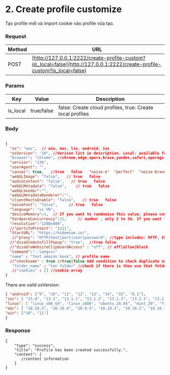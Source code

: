 # 2. Create profile customize

Tạo profile mới và import cookie vào profile vừa tạo.

### **Request** <a href="#request-1" id="request-1"></a>

| Method | URL                                                                                                                       |
| ------ | ------------------------------------------------------------------------------------------------------------------------- |
| POST   | [http://127.0.0.1:2222/create-profile-custom?is\_local=false](http://127.0.0.1:2222/create-profile-custom?is_local=false) |

### **Params** <a href="#body-1" id="body-1"></a>

| Key       | Value      | Description                                               |
| --------- | ---------- | --------------------------------------------------------- |
| is\_local | true/false | false: Create cloud profiles, true: Create local profiles |

### **Body** <a href="#body-1-1" id="body-1-1"></a>

```json

{
  "os": "mac",  // win, mac, lin. android, ios
  "osVersion": "10", //Verison list in description. Local: available for version 2512+
  "browser": "chrome", //chrome,edge,opera,brave,yandex,safari,operagx,chromium
  "version": "136",
  "userAgent": "",
  "canvas": true,   //true   false   "noise-e"  "perfect"  "noise-brave"
  "webGLImage": "false",   // true   false 
  "audioContext": "false",   // true   false 
  "webGLMetadata": "false",    // true   false 
  "webGLVendor":"",
  "webGLMetadataRenderer":"",
  "clientRectsEnable": "false",   // true   false 
  "noiseFont": "false",     // true   false 
  "language": "vi-VN",
  "deviceMemory":4,  // If you want to randomize this value, please comment out this line.
  "hardwareConcurrency":32,     // number , only 2 to 56. If you want to randomize this value, please comment out this line.
  "resolution":"1280x800",
  //"portsToProtect": "1111",
  "StartURL": "https://hidemium.io/",
   //"proxy": "HTTP|host|port|user|password", //type includes: HTTP, SSH, SOCKS5, SOCKS4. Type must be uppercase
  //"disableAutofillPopup": "true",  //true false 
  //"disableWebsiteClipboardAccess" : "off", // off|allow|block
  "command":"--lang=vi"
  "name" : "Test amazon book", // profile name
  //"checkname" : true //true|false Add condition to check duplicate name when creating
   "folder_name" : "ten folder" //check if there is then use that folder otherwise will create
   //"cookies" : [] //cookie array
}
```

There are vaild osVersion:

```json
{ "android": ["9", "10", "11", "12", "13", "14", "15", "8.1"],
"ios": [ "13.0", "13.1", "13.1.1", "13.1.2", "13.1.3", "13.2.1", "13.2.2", "13.2.3", "13.3", "13.3.1", "13.4", "13.4.1", "13.5", "13.5.1", "13.6", "13.6.1", "13.7", "14.0", "14.0.1", "14.1", "14.2", "14.2.1", "14.3", "14.4", "14.4.1", "14.4.2", "14.5", "14.5.1", "14.6", "14.7", "14.7.1", "14.8", "14.8.1", "15.0", "15.0.1", "15.0.2", "15.1", "15.1.1", "15.2", "15.2.1", "15.3", "15.3.1", "15.4", "15.4.1", "15.5", "15.6", "15.6.1", "15.7", "15.7.1", "15.7.2", "15.7.3", "15.7.4", "15.7.5", "15.7.6", "15.7.7", "15.7.8", "15.7.9", "15.8", "16.0", "16.1", "16.2", "16.3", "16.3.1", "16.4", "16.4.1", "16.5", "16.5.1", "16.6", "16.6.1", "16.7", "16.7.1", "16.7.2", "17.0", "17.0.3", "17.1", "17.1.1", "17.1.2", "17.2", "17.2.1", "17.3", "17.3.1", "17.4", "17.4.1", "17.5", "17.6", "18.0" ],
"linux": [ "linux_x86_64", "linux_i686", "ubuntu_24.04", "mint_20", "freebsd", "chromeos_x86_64", "chrome_os_armv7l", "chrome_os_aarch64", "fedora", "tvos_10.0", "kali_linux" ],
"mac": [ "10.10.5", "10.10.4", "10.9.5", "10.10.3", "10.10.2", "10.10.1", "10.14.3", "10.14.4", "10.14.5", "10.14.6", "10.9.4", "10.9.3", "10.9.2", "10.9.1", "10.11.0", "10.11.1", "10.11.2", "10.11.3", "10.11.4", "10.11.5", "10.11.6", "10.12.0", "10.12.1", "10.12.2", "10.12.3", "10.12.4", "10.12.5", "10.12.6", "10.13.0", "10.13.1", "10.13.2", "10.13.3", "10.13.4", "10.13.5", "10.15.7", "10.15.6", "10.15.5", "10.15.4", "10.15.3", "10.15.2", "10.15.1", "10.9.0", "10.10.0", "10.14.0", "10.14.1", "10.14.2", "10.15.0", "10.13.6", "11.0.0", "11.0.1", "11.1.0", "11.2.0", "11.2.1", "11.2.2", "11.2.3", "11.3.0", "11.3.1", "11.4.0", "11.5.0", "11.5.1", "11.5.2", "11.6.0", "11.6.1", "11.6.2", "11.6.3", "11.6.4", "11.6.5", "11.6.6", "11.6.7", "11.6.8", "11.7.0", "11.7.1", "11.7.2", "11.7.3", "11.7.4", "11.7.5", "11.7.6", "11.7.7", "11.7.8", "11.7.9", "11.7.10", "12.0.0", "12.0.1", "12.1.0", "12.2.0", "12.2.1", "12.3.0", "12.3.1", "12.4.0", "12.5.0", "12.5.1", "12.6.0", "12.6.1", "12.6.2", "12.6.4", "12.6.3", "12.6.5", "12.6.6", "12.6.7", "12.6.8", "12.6.9", "12.7.0", "12.7.1", "13.0.0", "13.0.1", "13.1.0", "13.2.0", "13.2.1", "13.3.0", "13.3.1", "13.4.0", "13.4.1", "13.5.0", "13.5.1", "13.5.2", "13.6.0", "13.6.1", "13.6.2", "14.0.0", "14.1.0", "14.1.1", "14.1.2", "14.2.0", "14.2.1", "14.3.0" ], 
"win": ["10", "11"]
}
```



### **Response** <a href="#id-3.-response" id="id-3.-response"></a>

```
{
    "type": "success",
    "title": "Profile has been created successfully.",
    "content": {
       //content information 
    }
}
```
